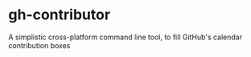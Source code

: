 # gh-contributor
A simplistic cross-platform command line tool, to fill GitHub's calendar contribution boxes
